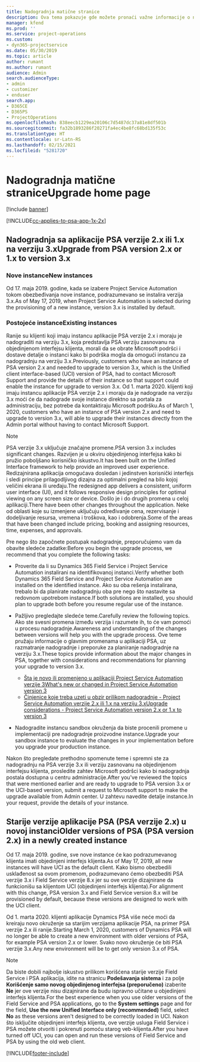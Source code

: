 ```yaml
---
title: Nadogradnja matične stranice
description: Ova tema pokazuje gde možete pronaći važne informacije o novim i izmenjenim funkcijama u aplikaciji Dynamics 365 Project Service Automation i postupak nadogradnje na najnoviju verziju.
manager: kfend
ms.prod: ''
ms.service: project-operations
ms.custom:
- dyn365-projectservice
ms.date: 05/30/2019
ms.topic: article
author: rumant
ms.author: rumant
audience: Admin
search.audienceType:
- admin
- customizer
- enduser
search.app:
- D365CE
- D365PS
- ProjectOperations
ms.openlocfilehash: 838eecb1229ea20106c7d5487dc37a81e8df501b
ms.sourcegitcommit: fa32b1893286f20271fa4ec4be8fc68bd135f53c
ms.translationtype: HT
ms.contentlocale: sr-Latn-RS
ms.lasthandoff: 02/15/2021
ms.locfileid: "5281720"
---
```

# <a name="upgrade-home-page"></a><span data-ttu-id="e6d7b-103">Nadogradnja matične stranice</span><span class="sxs-lookup"><span data-stu-id="e6d7b-103">Upgrade home page</span></span>

[!include [banner](../includes/psa-now-project-operations.md)]

[!INCLUDE[cc-applies-to-psa-app-1x-2x](../includes/cc-applies-to-psa-app-1x-2x.md)]

## <a name="upgrade-from-psa-version-2x-or-1x-to-version-3x"></a><span data-ttu-id="e6d7b-104">Nadogradnja sa aplikacije PSA verzije 2.x ili 1.x na verziju 3.x</span><span class="sxs-lookup"><span data-stu-id="e6d7b-104">Upgrade from PSA version 2.x or 1.x to version 3.x</span></span>

### <a name="new-instances"></a><span data-ttu-id="e6d7b-105">Nove instance</span><span class="sxs-lookup"><span data-stu-id="e6d7b-105">New instances</span></span>

<span data-ttu-id="e6d7b-106">Od 17. maja 2019. godine, kada se izabere Project Service Automation tokom obezbeđivanja nove instance, podrazumevano se instalira verzija 3.x.</span><span class="sxs-lookup"><span data-stu-id="e6d7b-106">As of May 17, 2019, when Project Service Automation is selected during the provisioning of a new instance, version 3.x is installed by default.</span></span>

### <a name="existing-instances"></a><span data-ttu-id="e6d7b-107">Postojeće instance</span><span class="sxs-lookup"><span data-stu-id="e6d7b-107">Existing instances</span></span>

<span data-ttu-id="e6d7b-108">Ranije su klijenti koji imaju instancu aplikacije PSA verzije 2.x i moraju je nadograditi na verziju 3.x, koja predstavlja PSA verziju zasnovanu na objedinjenom interfejsu klijenta, morali da se obrate Microsoft podršci i dostave detalje o instanci kako bi podrška mogla da omogući instancu za nadogradnju na verziju 3.x.</span><span class="sxs-lookup"><span data-stu-id="e6d7b-108">Previously, customers who have an instance of PSA version 2.x and needed to upgrade to version 3.x, which is the Unified client interface-based (UCI) version of PSA, had to contact Microsoft Support and provide the details of their instance so that support could enable the instance for upgrade to version 3.x.</span></span> <span data-ttu-id="e6d7b-109">Od 1. marta 2020. klijenti koji imaju instancu aplikacije PSA verzije 2.x i moraju da je nadograde na verziju 3.x moći će da nadograde svoje instance direktno sa portala za administraciju, bez potrebe da kontaktiraju Microsoft podršku.</span><span class="sxs-lookup"><span data-stu-id="e6d7b-109">As of March 1, 2020, customers who have an instance of PSA version 2.x and need to upgrade to version 3.x, will able to upgrade their instances directly from the Admin portal without having to contact Microsoft Support.</span></span>  

> [!NOTE]
> <span data-ttu-id="e6d7b-110">PSA verzije 3.x uključuje značajne promene.</span><span class="sxs-lookup"><span data-stu-id="e6d7b-110">PSA version 3.x includes significant changes.</span></span> <span data-ttu-id="e6d7b-111">Razvijen je u okviru objedinjenog interfejsa kako bi pružio poboljšano korisničko iskustvo.</span><span class="sxs-lookup"><span data-stu-id="e6d7b-111">It has been built on the Unified Interface framework to help provide an improved user experience.</span></span> <span data-ttu-id="e6d7b-112">Redizajnirana aplikacija omogućava dosledan i jedinstven korisnički interfejs i sledi principe prilagodljivog dizajna za optimalni pregled na bilo kojoj veličini ekrana ili uređaju.</span><span class="sxs-lookup"><span data-stu-id="e6d7b-112">The redesigned app delivers a consistent, uniform user interface (UI), and it follows responsive design principles for optimal viewing on any screen size or device.</span></span> <span data-ttu-id="e6d7b-113">Došlo je i do drugih promena u celoj aplikaciji.</span><span class="sxs-lookup"><span data-stu-id="e6d7b-113">There have been other changes throughout the application.</span></span> <span data-ttu-id="e6d7b-114">Neke od oblasti koje su izmenjene uključuju određivanje cena, rezervisanje i dodeljivanje resursa, vremena i troškova, kao i odobrenja.</span><span class="sxs-lookup"><span data-stu-id="e6d7b-114">Some of the areas that have been changed include pricing, booking and assigning resources, time, expenses, and approvals.</span></span>

<span data-ttu-id="e6d7b-115">Pre nego što započnete postupak nadogradnje, preporučujemo vam da obavite sledeće zadatke:</span><span class="sxs-lookup"><span data-stu-id="e6d7b-115">Before you begin the upgrade process, we recommend that you complete the following tasks:</span></span>

- <span data-ttu-id="e6d7b-116">Proverite da li su Dynamics 365 Field Service i Project Service Automation instalirani na identifikovanoj instanci.</span><span class="sxs-lookup"><span data-stu-id="e6d7b-116">Verify whether both Dynamics 365 Field Service and Project Service Automation are installed on the identified instance.</span></span> <span data-ttu-id="e6d7b-117">Ako su oba rešenja instalirana, trebalo bi da planirate nadogradnju oba pre nego što nastavite sa redovnom upotrebom instance.</span><span class="sxs-lookup"><span data-stu-id="e6d7b-117">If both solutions are installed, you should plan to upgrade both before you resume regular use of the instance.</span></span>
- <span data-ttu-id="e6d7b-118">Pažljivo pregledajte sledeće teme.</span><span class="sxs-lookup"><span data-stu-id="e6d7b-118">Carefully review the following topics.</span></span> <span data-ttu-id="e6d7b-119">Ako ste svesni promena između verzija i razumete ih, to će vam pomoći u procesu nadogradnje.</span><span class="sxs-lookup"><span data-stu-id="e6d7b-119">Awareness and understanding of the changes between versions will help you with the upgrade process.</span></span> <span data-ttu-id="e6d7b-120">Ove teme pružaju informacije o glavnim promenama u aplikaciji PSA, uz razmatranje nadogradnje i preporuke za planiranje nadogradnje na verziju 3.x.</span><span class="sxs-lookup"><span data-stu-id="e6d7b-120">These topics provide information about the major changes in PSA, together with considerations and recommendations for planning your upgrade to version 3.x.</span></span>

    - [<span data-ttu-id="e6d7b-121">Šta je novo ili promenjeno u aplikaciji Project Service Automation verzije 3</span><span class="sxs-lookup"><span data-stu-id="e6d7b-121">What's new or changed in Project Service Automation version 3</span></span>](whats-new-changed-v3.md)
    - [<span data-ttu-id="e6d7b-122">Činjenice koje treba uzeti u obzir prilikom nadogradnje - Project Service Automation verzije 2.x ili 1.x na verziju 3.x</span><span class="sxs-lookup"><span data-stu-id="e6d7b-122">Upgrade considerations - Project Service Automation version 2.x or 1.x to version 3</span></span>](upgrade-v3.md)

- <span data-ttu-id="e6d7b-123">Nadogradite instancu sandbox okruženja da biste procenili promene u implementaciji pre nadogradnje proizvodne instance.</span><span class="sxs-lookup"><span data-stu-id="e6d7b-123">Upgrade your sandbox instance to evaluate the changes in your implementation before you upgrade your production instance.</span></span>

<span data-ttu-id="e6d7b-124">Nakon što pregledate prethodno spomenute teme i spremni ste za nadogradnju na PSA verzije 3.x ili verziju zasnovanu na objedinjenom interfejsu klijenta, prosledite zahtev Microsoft podršci kako bi nadogradnja postala dostupna u centru administracije.</span><span class="sxs-lookup"><span data-stu-id="e6d7b-124">After you've reviewed the topics that were mentioned earlier and are ready to upgrade to PSA version 3.x or the UCI-based version, submit a request to Microsoft support to make the upgrade available from Admin center.</span></span> <span data-ttu-id="e6d7b-125">U zahtevu navedite detalje instance.</span><span class="sxs-lookup"><span data-stu-id="e6d7b-125">In your request, provide the details of your instance.</span></span>

## <a name="older-versions-of-psa-psa-version-2x-in-a-newly-created-instance"></a><span data-ttu-id="e6d7b-126">Starije verzije aplikacije PSA (PSA verzije 2.x) u novoj instanci</span><span class="sxs-lookup"><span data-stu-id="e6d7b-126">Older versions of PSA (PSA version 2.x) in a newly created instance</span></span>

<span data-ttu-id="e6d7b-127">Od 17. maja 2019. godine, sve nove instance će kao podrazumevanog klijenta imati objedinjeni interfejs klijenta.</span><span class="sxs-lookup"><span data-stu-id="e6d7b-127">As of May 17, 2019, all new instances will have UCI as the default client.</span></span> <span data-ttu-id="e6d7b-128">Kako bismo obezbedili usklađenost sa ovom promenom, podrazumevano ćemo obezbediti PSA verzije 3.x i Field Service verzije 8.x jer su ove verzije dizajnirane da funkcionišu sa klijentom UCI (objedinjeni interfejs klijenta).</span><span class="sxs-lookup"><span data-stu-id="e6d7b-128">For alignment with this change, PSA version 3.x and Field Service version 8.x will be provisioned by default, because these versions are designed to work with the UCI client.</span></span>

<span data-ttu-id="e6d7b-129">Od 1. marta 2020. klijenti aplikacije Dynamics PSA više neće moći da kreiraju novo okruženje sa starijim verzijama aplikacije PSA, na primer PSA verzije 2.x ili ranije.</span><span class="sxs-lookup"><span data-stu-id="e6d7b-129">Starting March 1, 2020, customers of Dynamics PSA will no longer be able to create a new environment with older versions of PSA, for example PSA version 2.x or lower.</span></span> <span data-ttu-id="e6d7b-130">Svako novo okruženje će biti PSA verzije 3.x.</span><span class="sxs-lookup"><span data-stu-id="e6d7b-130">Any new environment will be to get only version 3.x of PSA.</span></span>

> [!NOTE]
> <span data-ttu-id="e6d7b-131">Da biste dobili najbolje iskustvo prilikom korišćena starije verzije Field Service i PSA aplikacija, idite na stranicu **Podešavanja sistema** i za polje **Korišćenje samo novog objedinjenog interfejsa (preporučeno)** izaberite **Ne** jer ove verzije nisu dizajnirane da budu ispravno učitane u objedinjeni interfejs klijenta.</span><span class="sxs-lookup"><span data-stu-id="e6d7b-131">For the best experience when you use older versions of the Field Service and PSA applications, go to the **System settings** page and for the field, **Use the new Unified Interface only (recommended)** field, select **No** as these versions aren't designed to be correctly loaded in UCI.</span></span> <span data-ttu-id="e6d7b-132">Nakon što isključite objedinjeni interfejs klijenta, ove verzije usluga Field Service i PSA možete otvoriti i pokrenuti pomoću starog veb-klijenta.</span><span class="sxs-lookup"><span data-stu-id="e6d7b-132">After you have turned off UCI, you can open and run these versions of Field Service and PSA by using the old web client.</span></span> 


[!INCLUDE[footer-include](../includes/footer-banner.md)]